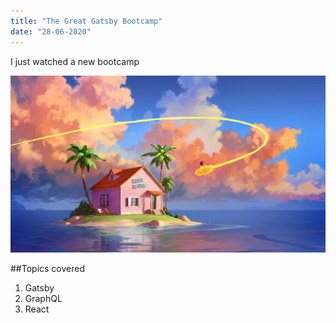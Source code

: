 ```yaml
---
title: "The Great Gatsby Bootcamp"
date: "28-06-2020"
---
```


I just watched a new bootcamp

![KameHouse](./kamehouse.jpg)

##Topics covered

1. Gatsby
2. GraphQL
3. React